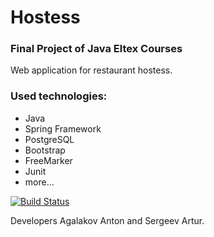 # Hostess
### Final Project of Java Eltex Courses
Web application for restaurant hostess.

### Used technologies:
- Java
- Spring Framework
- PostgreSQL
- Bootstrap
- FreeMarker
- Junit
- more...

[![Build Status](https://travis-ci.org/AntonAgalakov/Hostess-project.svg?branch=master)](https://github.com/AntonAgalakov/Hostess-project)

Developers Agalakov Anton and Sergeev Artur.
